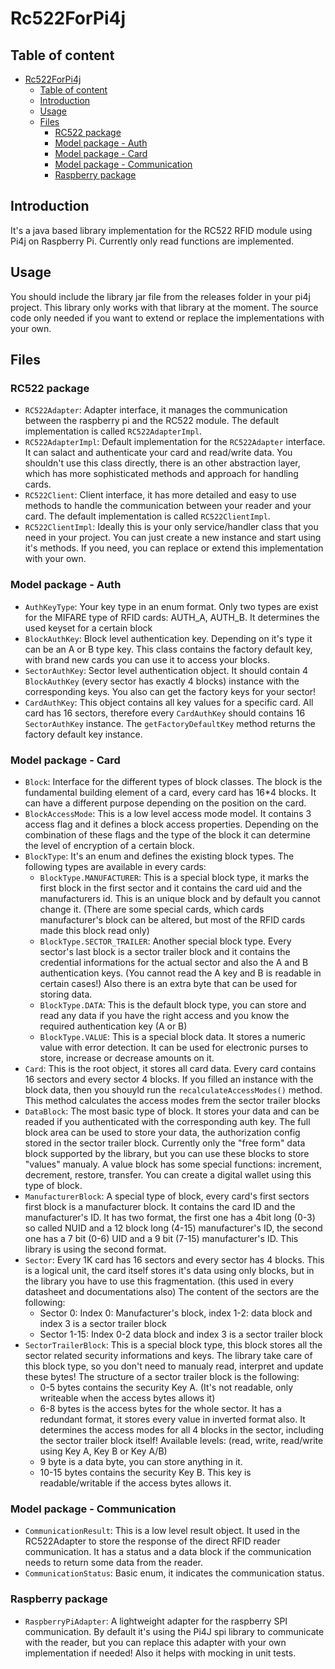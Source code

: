 # Rc522ForPi4j

## Table of content

- [Rc522ForPi4j](#rc522forpi4j)
  - [Table of content](#table-of-content)
  - [Introduction](#introduction)
  - [Usage](#usage)
  - [Files](#files)
    - [RC522 package](#rc522-package)
    - [Model package - Auth](#model-package---auth)
    - [Model package - Card](#model-package---card)
    - [Model package - Communication](#model-package---communication)
    - [Raspberry package](#raspberry-package)

## Introduction

It's a java based library implementation for the RC522 RFID module using Pi4j on Raspberry Pi. Currently only read functions are implemented.

## Usage

You should include the library jar file from the releases folder in your pi4j project. This library only works with that library at the moment. The source code only needed if you want to extend or replace the implementations with your own.

## Files

### RC522 package

- ```RC522Adapter```: Adapter interface, it manages the communication between the raspberry pi and the RC522 module. The default implementation is called ```RC522AdapterImpl```.
- ```RC522AdapterImpl```: Default implementation for the ```RC522Adapter``` interface. It can salact and authenticate your card and read/write data. You shouldn't use this class directly, there is an other abstraction layer, which has more sophisticated methods and approach for handling cards.
- ```RC522Client```: Client interface, it has more detailed and easy to use methods to handle the communication between your reader and your card.  The default implementation is called ```RC522ClientImpl```.
- ```RC522ClientImpl```: Ideally this is your only service/handler class that you need in your project. You can just create a new instance and start using it's methods. If you need, you can replace or extend this implementation with your own.

### Model package - Auth

- ```AuthKeyType```: Your key type in an enum format. Only two types are exist for the MIFARE type of RFID cards: AUTH_A, AUTH_B. It determines the used keyset for a certain block
- ```BlockAuthKey```: Block level authentication key. Depending on it's type it can be an A or B type key. This class contains the factory default key, with brand new cards you can use it to access your blocks.
- ```SectorAuthKey```: Sector level authentication object. It should contain 4 ```BlockAuthKey``` (every sector has exactly 4 blocks) instance with the corresponding keys. You also can get the factory keys for your sector!
- ```CardAuthKey```: This object contains all key values for a specific card. All card has 16 sectors, therefore every ```CardAuthKey``` should contains 16 ```SectorAuthKey``` instance. The ```getFactoryDefaultKey``` method returns the factory default key instance.

### Model package - Card

- ```Block```: Interface for the different types of block classes. The block is the fundamental building element of a card, every card has 16*4 blocks. It can have a different purpose depending on the position on the card.
- ```BlockAccessMode```: This is a low level access mode model. It contains 3 access flag and it defines a block access properties. Depending on the combination of these flags and the type of the block it can determine the level of encryption of a certain block.
- ```BlockType```: It's an enum and defines the existing block types. The following types are available in every cards:
  - ```BlockType.MANUFACTURER```: This is a special block type, it marks the first block in the first sector and it contains the card uid and the manufacturers id. This is an unique block and by default you cannot change it. (There are some special cards, which cards manufacturer's block can be altered, but most of the RFID cards made this block read only)
  - ```BlockType.SECTOR_TRAILER```: Another special block type. Every sector's last block is a sector trailer block and it contains the credential informations for the actual sector and also the A and B authentication keys. (You cannot read the A key and B is readable in certain cases!) Also there is an extra byte that can be used for storing data.
  - ```BlockType.DATA```: This is the default block type, you can store and read any data if you have the right access and you know the required authentication key (A or B)
  - ```BlockType.VALUE```: This is a special block data. It stores a numeric value with error detection. It can be used for electronic purses to store, increase or decrease amounts on it.
- ```Card```: This is the root object, it stores all card data. Every card contains 16 sectors and every sector 4 blocks. If you filled an instance with the block data, then you shouyld run the ```recalculateAccessModes()``` method. This method calculates the access modes frem the sector trailer blocks
- ```DataBlock```: The most basic type of block. It stores your data and can be readed if you authenticated with the corresponding auth key. The full block area can be used to store your data, the authorization config stored in the sector trailer block. Currently only the "free form" data block supported by the library, but you can use these blocks to store "values" manualy. A value block has some special functions: increment, decrement, restore, transfer. You can create a digital wallet using this type of block.
- ```ManufacturerBlock```: A special type of block, every card's first sectors first block is a manufacturer block. It contains the card ID and the manufacturer's ID. It has two format, the first one has a 4bit long (0-3) so called NUID and a 12 block long (4-15) manufacturer's ID, the second one has a 7 bit (0-6) UID and a 9 bit (7-15) manufacturer's ID. This library is using the second format.
- ```Sector```: Every 1K card has 16 sectors and every sector has 4 blocks. This is a logical unit, the card itself stores it's data using only blocks, but in the library you have to use this fragmentation. (this used in every datasheet and documentations also) The content of the sectors are the following:
  - Sector 0: Index 0: Manufacturer's block, index 1-2: data block and index 3 is a sector trailer block
  - Sector 1-15: Index 0-2 data block and index 3 is a sector trailer block
- ```SectorTrailerBlock```: This is a special block type, this block stores all the sector related security informations and keys. The library take care of this block type, so you don't need to manualy read, interpret and update these bytes! The structure of a sector trailer block is the following:
  - 0-5 bytes contains the security Key A. (It's not readable, only writeable when the access bytes allows it)
  - 6-8 bytes is the access bytes for the whole sector. It has a redundant format, it stores every value in inverted format also. It determines the access modes for all 4 blocks in the sector, including the sector trailer block itself! Available levels: (read, write, read/write using Key A, Key B or Key A/B)
  - 9 byte is a data byte, you can store anything in it.
  - 10-15 bytes contains the security Key B. This key is readable/writable if the access bytes allows it.

### Model package - Communication

- ```CommunicationResult```: This is a low level result object. It used in the RC522Adapter to store the response of the direct RFID reader communication. It has a status and a data block if the communication needs to return some data from the reader.
- ```CommunicationStatus```: Basic enum, it indicates the communication status.

### Raspberry package

- ```RaspberryPiAdapter```: A lightweight adapter for the raspberry SPI communication. By default it's using the Pi4J spi library to communicate with the reader, but you can replace this adapter with your own implementation if needed! Also it helps with mocking in unit tests.